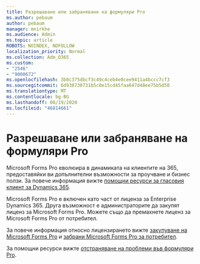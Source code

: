 ```yaml
---
title: Разрешаване или забраняване на формуляри Pro
ms.author: pebaum
author: pebaum
manager: mnirkhe
ms.audience: Admin
ms.topic: article
ROBOTS: NOINDEX, NOFOLLOW
localization_priority: Normal
ms.collection: Adm_O365
ms.custom:
- "2546"
- "9000672"
ms.openlocfilehash: 3b0c375dbcf3c49c4ceb4e0cee9411a4bccc7cf3
ms.sourcegitcommit: 6d938730731b5c0e15cd45faa647d48ee75b5d50
ms.translationtype: MT
ms.contentlocale: bg-BG
ms.lasthandoff: 08/19/2020
ms.locfileid: "46814661"
---
```

# <a name="enable-or-disable-forms-pro"></a>Разрешаване или забраняване на формуляри Pro

Microsoft Forms Pro еволюира в динамиката на клиентите на 365, предоставяйки ви допълнителни възможности за проучване и бизнес ползи. За повече информация вижте [помощни ресурси за гласовия клиент за Dynamics 365](https://go.microsoft.com/fwlink/p/?linkid=2128357).  

Microsoft Forms Pro е включен като част от лиценза за Enterprise Dynamics 365. Друга възможност е администраторите да закупят лиценз за Microsoft Forms Pro. Можете също да премахнете лиценз за Microsoft Forms Pro от потребител.  

За повече информация относно лицензирането вижте [закупуване на Microsoft Forms Pro](https://docs.microsoft.com/forms-pro/purchase#purchase-microsoft-forms-pro-for-users-in-a-dynamics-365-tenant) и [забрани Microsoft Forms Pro за потребител](https://docs.microsoft.com/forms-pro/purchase#disable-microsoft-forms-pro-for-a-user-1).
  
За помощни ресурси вижте [отстраняване на проблеми във формуляри Pro](https://docs.microsoft.com/forms-pro/troubleshoot).